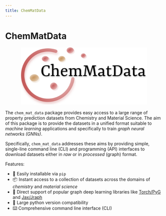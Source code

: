 ```yaml
---
title: ChemMatData
---
```


# ChemMatData

<p align="center">
    <img src="assets/banner.png" alt="ChemMatData Banner" style="width:80%;">
</p>

The ``chem_mat_data`` package provides easy access to a large range of property prediction datasets from Chemistry and Material Science. 
The aim of this package is to provide the datasets in a unified format suitable to *machine learning* applications and specifically to train 
*graph neural networks (GNNs)*.

Specifically, ``chem_mat_data`` addresses these aims by providing simple, single-line command line (CLI) and programming (API) interfaces to download 
datasets either in *raw* or in *processed* (graph) format.

Features:

- 🐍 Easily installable via ``pip``
- 📦 Instant access to a collection of datasets across the domains of *chemistry* and *material science* 
- 🤖 Direct support of popular graph deep learning libraries like [Torch/PyG](https://pytorch-geometric.readthedocs.io/en/latest/) and [Jax/Jraph](https://jraph.readthedocs.io/en/latest/)
- 🤝 Large python version compatibility
- ⌨️ Comprehensive command line interface (CLI)